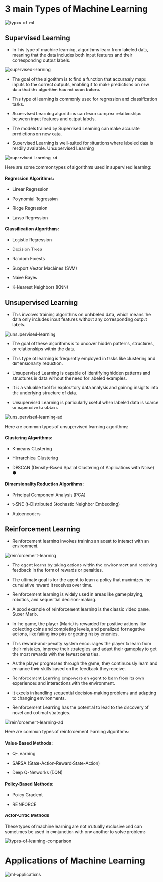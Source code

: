 # 3 main Types of Machine Learning

![types-of-ml](https://github.com/user-attachments/assets/e5feecce-9fd3-4b28-a535-094cf388de2d)


## Supervised Learning

- In this type of machine learning, algorithms learn from labeled data, meaning that the data includes both input features and their corresponding output labels.



![supervised-learning](https://github.com/user-attachments/assets/090ba3e6-50f3-4443-ba46-c9cf3ae04402)

- The goal of the algorithm is to find a function that accurately maps inputs to the correct outputs, enabling it to make predictions on new data that the algorithm has not seen before.

- This type of learning is commonly used for regression and classification tasks.

- Supervised Learning algorithms can learn complex relationships between input features and output labels.

- The models trained by Supervised Learning can make accurate predictions on new data.

- Supervised Learning is well-suited for situations where labeled data is readily available.
Unsupervised Learning

![supervised-learning-ad](https://github.com/user-attachments/assets/1ad26a9b-cafe-4865-83e0-08d3ef3901e1)

Here are some common types of algorithms used in supervised learning:

#### Regression Algorithms:

- Linear Regression

- Polynomial Regression

- Ridge Regression

- Lasso Regression

#### Classification Algorithms:

- Logistic Regression

- Decision Trees

- Random Forests

- Support Vector Machines (SVM)

- Naive Bayes

- K-Nearest Neighbors (KNN)



## Unsupervised Learning

- This involves training algorithms on unlabeled data, which means the data only includes input features without any corresponding output labels.

![unsupervised-learning](https://github.com/user-attachments/assets/4a4cfa04-d374-4b9c-a04d-0e7e053bb417)


- The goal of these algorithms is to uncover hidden patterns, structures, or relationships within the data.

- This type of learning is frequently employed in tasks like clustering and dimensionality reduction.

- Unsupervised Learning is capable of identifying hidden patterns and structures in data without the need for labeled examples.

- It is a valuable tool for exploratory data analysis and gaining insights into the underlying structure of data.

- Unsupervised Learning is particularly useful when labeled data is scarce or expensive to obtain.

![unsupervised-learning-ad](https://github.com/user-attachments/assets/5349285c-9394-45b5-974a-8b2021fe209d)

Here are common types of unsupervised learning algorithms:

#### Clustering Algorithms:

- K-means Clustering

- Hierarchical Clustering

- DBSCAN (Density-Based Spatial Clustering of Applications with Noise)
●
#### Dimensionality Reduction Algorithms:

- Principal Component Analysis (PCA)

- t-SNE (t-Distributed Stochastic Neighbor Embedding)

- Autoencoders


  
## Reinforcement Learning

- Reinforcement learning involves training an agent to interact with an environment.


![reinforcement-learning](https://github.com/user-attachments/assets/17c8de2a-6472-42e4-bccd-96f63dd1929f)

- The agent learns by taking actions within the environment and receiving feedback in the form of rewards or penalties.

- The ultimate goal is for the agent to learn a policy that maximizes the cumulative reward it receives over time.

- Reinforcement learning is widely used in areas like game playing, robotics, and sequential decision-making.

- A good example of reinforcement learning is the classic video game, Super Mario.

- In the game, the player (Mario) is rewarded for positive actions like collecting coins and completing levels, and penalized for negative actions, like falling into pits or getting hit by enemies.

- This reward-and-penalty system encourages the player to learn from their mistakes, improve their strategies, and adapt their gameplay to get the most rewards with the fewest penalties.

- As the player progresses through the game, they continuously learn and enhance their skills based on the feedback they receive.

- Reinforcement Learning empowers an agent to learn from its own experiences and interactions with the environment.

- It excels in handling sequential decision-making problems and adapting to changing environments.

- Reinforcement Learning has the potential to lead to the discovery of novel and optimal strategies.


![reinforcement-learning-ad](https://github.com/user-attachments/assets/41eeb50d-cbda-4879-9e0e-c6f064868523)

Here are common types of reinforcement learning algorithms:

#### Value-Based Methods:

- Q-Learning

- SARSA (State-Action-Reward-State-Action)

- Deep Q-Networks (DQN)

#### Policy-Based Methods:

- Policy Gradient

- REINFORCE

#### Actor-Critic Methods

These types of machine learning are not mutually exclusive and can sometimes be used in conjunction with one another to solve problems

![types-of-learning-comparison](https://github.com/user-attachments/assets/514e7017-9955-45fc-bc21-43b533d43105)

# Applications of Machine Learning

![ml-applications](https://github.com/user-attachments/assets/452dd257-7a09-489d-9230-0dcaeda3a810)


